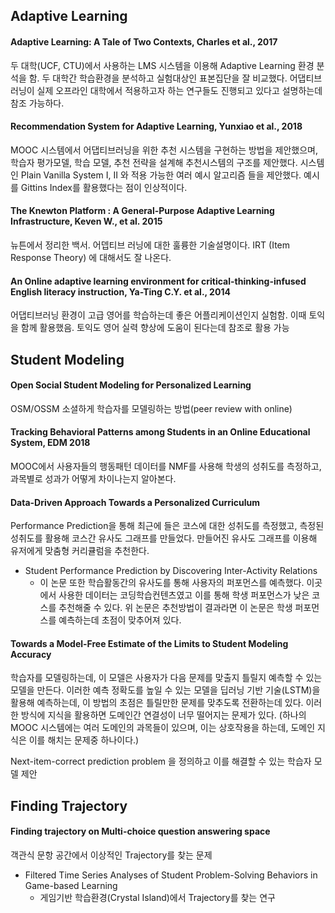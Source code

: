 ## Adaptive Learning 

#### Adaptive Learning: A Tale of Two Contexts, Charles et al., 2017
두 대학(UCF, CTU)에서 사용하는 LMS 시스템을 이용해 Adaptive Learning 환경 분석을 함. 두 대학간 학습환경을 분석하고 실험대상인 표본집단을 잘 비교했다. 어댑티브 러닝이 실제 오프라인 대학에서 적용하고자 하는 연구들도 진행되고 있다고 설명하는데 참조 가능하다.

#### Recommendation System for Adaptive Learning, Yunxiao et al., 2018
MOOC 시스템에서 어댑티브러닝을 위한 추천 시스템을 구현하는 방법을 제안했으며, 학습자 평가모델, 학습 모델, 추천 전략을 설계해 추천시스템의 구조를 제안했다. 시스템인 Plain Vanilla System I, II 와 적용 가능한 여러 예시 알고리즘 들을 제안했다. 예시를 Gittins Index를 활용했다는 점이 인상적이다. 

#### The Knewton Platform : A General-Purpose Adaptive Learning Infrastructure, Keven W., et al. 2015
뉴튼에서 정리한 백서. 어뎁티브 러닝에 대한 훌륭한 기술설명이다. IRT (Item Response Theory) 에 대해서도 잘 나온다.

#### An Online adaptive learning environment for critical-thinking-infused English literacy instruction, Ya-Ting C.Y. et al., 2014
어댑티브러닝 환경이 고급 영어를 학습하는데 좋은 어플리케이션인지 실험함. 이때 토익을 함께 활용했음. 토익도 영어 실력 향상에 도움이 된다는데 참조로 활용 가능

## Student Modeling

#### Open Social Student Modeling for Personalized Learning
OSM/OSSM 소셜하게 학습자를 모델링하는 방법(peer review with online)

#### Tracking Behavioral Patterns among Students in an Online Educational System, EDM 2018
MOOC에서 사용자들의 행동패턴 데이터를 NMF를 사용해 학생의 성취도를 측정하고, 과목별로 성과가 어떻게 차이나는지 알아본다.

#### Data-Driven Approach Towards a Personalized Curriculum
Performance Prediction을 통해 최근에 들은 코스에 대한 성취도를 측정했고, 측정된 성취도를 활용해 코스간 유사도 그래프를 만들었다. 만들어진 유사도 그래프를 이용해 유저에게 맞춤형 커리큘럼을 추천한다.
 - Student Performance Prediction by Discovering Inter-Activity Relations
   - 이 논문 또한 학습활동간의 유사도를 통해 사용자의 퍼포먼스를 예측했다. 이곳에서 사용한 데이터는 코딩학습컨텐츠였고 이를 통해 학생 퍼포먼스가 낮은 코스를 추천해줄 수 있다. 위 논문은 추천방법이 결과라면 이 논문은 학생 퍼포먼스를 예측하는데 초점이 맞추어져 있다.

#### Towards a Model-Free Estimate of the Limits to Student Modeling Accuracy
학습자를 모델링하는데, 이 모델은 사용자가 다음 문제를 맞출지 틀릴지 예측할 수 있는 모델을 만든다. 이러한 예측 정확도를 높일 수 있는 모델을 딥러닝 기반 기술(LSTM)을 활용해 예측하는데, 이 방법의 초점은 틀릴만한 문제를 맞추도록 전환하는데 있다. 이러한 방식에 지식을 활용하면 도메인간 연결성이 너무 떨어지는 문제가 있다. (하나의 MOOC 시스템에는 여러 도메인의 과목들이 있으며, 이는 상호작용을 하는데, 도메인 지식은 이를 해치는 문제중 하나이다.)

Next-item-correct prediction problem 을 정의하고 이를 해결할 수 있는 학습자 모델 제안

## Finding Trajectory

#### Finding trajectory on Multi-choice question answering space
객관식 문항 공간에서 이상적인 Trajectory를 찾는 문제
 - Filtered Time Series Analyses of Student Problem-Solving Behaviors in Game-based Learning
   - 게임기반 학습환경(Crystal Island)에서 Trajectory를 찾는 연구


